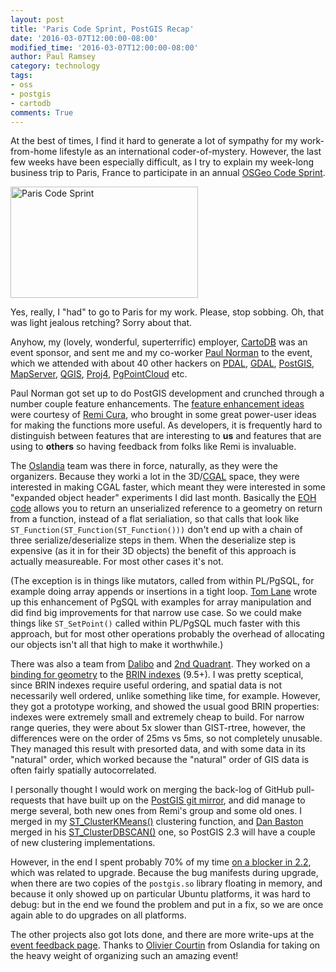 ```yaml
---
layout: post
title: 'Paris Code Sprint, PostGIS Recap'
date: '2016-03-07T12:00:00-08:00'
modified_time: '2016-03-07T12:00:00-08:00'
author: Paul Ramsey
category: technology
tags:
- oss
- postgis
- cartodb
comments: True
---
```


At the best of times, I find it hard to generate a lot of 
sympathy for my work-from-home lifestyle as an international
coder-of-mystery. However, the last few weeks have been especially
difficult, as I try to explain my week-long business trip
to Paris, France to participate in an annual [OSGeo Code Sprint](https://wiki.osgeo.org/wiki/Paris_Code_Sprint_2016).

<a href="https://wiki.osgeo.org/wiki/Paris_Code_Sprint_2016"><img src="https://wiki.osgeo.org/images/archive/d/d1/20160204192143%21Logo-TOSPrint_Paris.png" height="178" width="300" alt= "Paris Code Sprint" /></a>

Yes, really, I "had" to go to Paris for my work. Please, 
stop sobbing. Oh, that was light jealous retching? Sorry about
that.

Anyhow, my (lovely, wonderful, superterrific) employer, [CartoDB](http://cartodb.com)
was an event sponsor, and sent me and my co-worker [Paul
Norman](https://github.com/pnorman) to the event, which we 
attended with about 40 other hackers on 
[PDAL](http://pdal.io), [GDAL](http://gdal.org), [PostGIS](http://postigs.net), 
[MapServer](http://mapserver.org), [QGIS](http://qgis.org), [Proj4](http://proj4.org),
[PgPointCloud](http://github.com/pgpointcloud) etc.

Paul Norman got set up to do PostGIS development and crunched through a
number couple feature enhancements. The [feature enhancement ideas](https://wiki.osgeo.org/wiki/Paris_Code_Sprint_2016_:_PostGIS_Agenda) were
courtesy of [Remi Cura](https://github.com/Remi-C), who brought in some great power-user ideas for
making the functions more useful. As developers, it is frequently hard
to distinguish between features that are interesting to **us** and features
that are using to **others** so having feedback from folks like
Remi is invaluable.

The [Oslandia](http://oslandia.com) team was there in force, naturally, as they were the
organizers. Because they worki a lot in the 3D/[CGAL](http://www.cgal.org) 
space, they were interested in making CGAL faster, which meant they were
interested in some "expanded object header" experiments I did last
month. Basically the [EOH code](http://www.postgresql.org/message-id/20178.1423598435@sss.pgh.pa.us) allows you to return an unserialized
reference to a geometry on return from a function, instead of a flat
serialiation, so that calls that look like
`ST_Function(ST_Function(ST_Function()))` don't end up with a chain of
three serialize/deserialize steps in them. When the deserialize step
is expensive (as it in for their 3D objects) the benefit of this
approach is actually measureable. For most other cases it's not.

(The exception is in things like mutators, called from within
PL/PgSQL, for example doing array appends or insertions in a tight
loop. [Tom Lane](https://en.wikipedia.org/wiki/Tom_Lane_(computer_scientist)) wrote up this enhancement of PgSQL with examples for
array manipulation and did find big improvements for that narrow use
case. So we could make things like `ST_SetPoint()` called within
PL/PgSQL much faster with this
approach, but for most other operations probably the overhead of
allocating our objects isn't all that high to make it worthwhile.)

There was also a team from 
[Dalibo](http://www.dalibo.com/en/) and 
[2nd Quadrant](http://2ndquadrant.com). They worked on a 
[binding for geometry](http://blog.2ndquadrant.com/brin-postgis-codesprint2016-paris/)
to the 
[BRIN indexes](http://www.postgresql.org/docs/devel/static/brin-intro.html) (9.5+). 
I was pretty sceptical, since BRIN indexes require useful ordering, and
spatial data is not necessarily well ordered, unlike something like
time, for example. However, they got a prototype working, and showed
the usual good BRIN properties: indexes were extremely small and
extremely cheap to build. For narrow range queries, they were about 5x
slower than GIST-rtree, however, the differences were on the order of
25ms vs 5ms, so not completely unusable. They managed this result with
presorted data, and with some data in its "natural" order, which
worked because the "natural" order of GIS data is often fairly
spatially autocorrelated.

I personally thought I would work on merging the back-log of GitHub
pull-requests that have built up on the 
[PostGIS git mirror](https://github.com/postgis/postgis/pulls), 
and did manage to merge
several, both new ones from Remi's group and some old ones. I merged
in my 
[ST_ClusterKMeans()](http://postgis.net/docs/manual-dev/ST_ClusterKMeans.html)
clustering function, and [Dan Baston](https://github.com/dbaston) merged in his 
[ST_ClusterDBSCAN()](http://postgis.net/docs/manual-dev/ST_ClusterDBSCAN.html)
one, so PostGIS 2.3 will have a couple of new clustering implementations.

However, in the end I spent probably 70% of my time 
[on a blocker in 2.2](https://trac.osgeo.org/postgis/ticket/3429), 
which was related to upgrade. Because the bug manifests during
upgrade, when there are two copies of the `postgis.so` library floating
in memory, and because it only showed up on particular Ubuntu 
platforms, it was hard to debug: but in the end we found the problem
and put in a fix, so we are once again able to do upgrades on all
platforms. 

The other projects also got lots done, and there are more
write-ups at the [event feedback page](https://wiki.osgeo.org/wiki/Paris_Code_Sprint_2016_:_Feedback). 
Thanks to [Olivier Courtin](https://github.com/ocourtin) 
from Oslandia for taking on the heavy weight of 
organizing such an amazing event!

